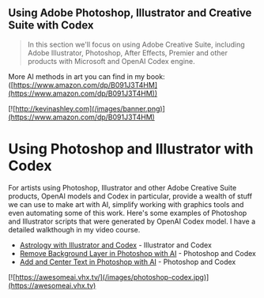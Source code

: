 ## Using Adobe Photoshop, Illustrator and Creative Suite with Codex
>In this section we'll focus on using Adobe Creative Suite, including  Adobe Illustrator, Photoshop, After Effects, Premier and other products with Microsoft and OpenAI Codex engine.

More AI methods in art you can find in my book: ([https://www.amazon.com/dp/B091J3T4HM](https://www.amazon.com/dp/B091J3T4HM))

[![http://kevinashley.com](/images/banner.png)](https://www.amazon.com/dp/B091J3T4HM)

# Using Photoshop and Illustrator with Codex

For artists using Photoshop, Illustrator and other Adobe Creative Suite products, OpenAI models and Codex in particular, provide a wealth of stuff we can use to make art with AI, simplify working with graphics tools and even automating some of this work. Here's some examples of Photoshop and Illustrator scripts that were generated by OpenAI Codex model. I have a detailed walkthough in my video course.

- [Astrology with Illustrator and Codex](zodiac.jsx) - Illustrator and Codex
- [Remove Background Layer in Photoshop with AI](remove-background.jsx) - Photoshop and Codex
- [Add and Center Text in Photoshop with AI](add-text.jsx) - Photoshop and Codex

[![https://awesomeai.vhx.tv/](/images/photoshop-codex.jpg)](https://awesomeai.vhx.tv)